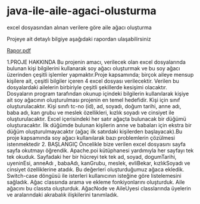 # java-ile-aile-agaci-olusturma
excel dosyasından alınan verilere göre aile ağacı oluşturma

Projeye ait detaylı bilgiye aşağıdaki rapordan ulaşabilirsiniz

[Rapor.pdf](https://github.com/NurSedaNur/java-ile-aile-agaci-olusturma/files/12652469/Rapor.pdf)


1.PROJE HAKKINDA
Bu projenin amacı, verilecek olan
excel dosyalarında bulunan kişi
bilgilerini kullanarak soy ağacı
oluşturmak ve bu soy ağacı
üzerinden çeşitli işlemler
yapmaktır.Proje kapsamında;
birçok aileye mensup kişilere ait,
çeşitli bilgiler içeren 4 excel dosyası
verilecektir. Verilen bu
dosyalardaki ailelerin birbiriyle
çeşitli şekillerde kesişimi olacaktır.
Dosyaların program tarafından
okunup içindeki bilgilerin
kullanılarak kişiye ait soy ağacının
oluşturulması projenin en temel
hedefidir. Kişi için sınıf
oluşturulacaktır. Kişi sınıfı tc-no
(id), ad, soyadı, doğum tarihi, anne
adı, baba adı, kan grubu ve meslek
özellikleri, kızlık soyadı ve cinsiyet
ile oluşturulacaktır. Excel
içerisindeki her satır ağaçta
bulunacak bir düğümü
oluşturacaktır. İlk düğümde
bulunan kişilerin anne ve babaları
için ekstra bir düğüm
oluşturulmayacaktır (ağaç ilk
satırdaki kişilerden başlayacak).Bu proje kapsamında soy ağacı
kullanılarak bazı problemlerin
çözülmesi istenmektedir
2. BAŞLANGIÇ
Öncelikle bize verilen excel
dosyasını sayfa sayfa okutmayı
öğrendik. Apache.poi kütüphanesi
yardımıyla her sayfayı tek tek
okuduk. Sayfadaki her bir hücreyi
tek tek ad, soyad, dogumTarihi,
uyeninEsi, anneAdı , babaAdı,
kanGrubu, meslek, evliBekar,
kızlıkSoyadı ve cinsiyet özelliklerine
atadık. Bu değerleri
oluşturduğumuz ağaca ekledik.
Switch-case döngüsü ile isterleri
kullanıcının isteğine göre
listelemesini sağladık.
Ağac classında arama ve ekleme
fonkiyonlarını oluşturduk. Aile
ağacını bu classta oluşturduk.
AğacNode ve AileUyesi
classlarında üyelerin ve
aralarındaki akrabalık ilişkilerini
tanımladık.



